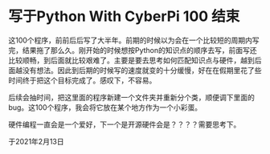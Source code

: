 # 写于Python With CyberPi 100 结束 
这100个程序，前前后后写了大半年。前期的时候以为会在一个比较短的周期内写完，结果拖了那么久。刚开始的时候想按Python的知识点的顺序去写，前面写还比较顺畅，到后面就比较艰难了。主要是要去思考如何匹配知识点与硬件，越到后面越没有想法。因此到后期的时候写的速度就变的十分缓慢，好在在假期里花了些时间终于把这个目标完成了。感叹下，不容易。

后续会抽时间，把这里面的程序新建一个文件夹并重新分个类，顺便调下里面的bug。这100个程序，我会将它放在某个地方作为一个小彩蛋。

硬件编程一直会是一个爱好，下一个是开源硬件会是？？？？需要思考下。



于2021年2月13日

